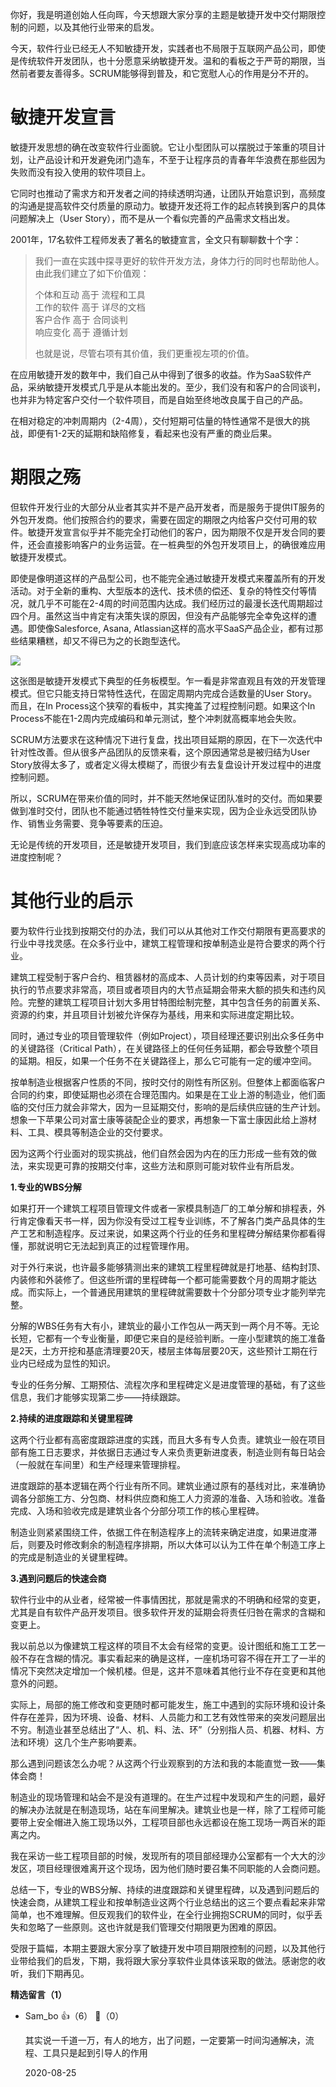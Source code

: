 你好，我是明道创始人任向晖，今天想跟大家分享的主题是敏捷开发中交付期限控制的问题，以及其他行业带来的启发。

今天，软件行业已经无人不知敏捷开发，实践者也不局限于互联网产品公司，即使是传统软件开发团队，也十分愿意采纳敏捷开发。温和的看板之于严苛的期限，当然前者要友善得多。SCRUM能够得到普及，和它宽慰人心的作用是分不开的。

# 敏捷开发宣言

敏捷开发思想的确在改变软件行业面貌。它让小型团队可以摆脱过于笨重的项目计划，让产品设计和开发避免闭门造车，不至于让程序员的青春年华浪费在那些因为失败而没有投入使用的软件项目上。

它同时也推动了需求方和开发者之间的持续透明沟通，让团队开始意识到，高频度的沟通是提高软件交付质量的原动力。敏捷开发还将工作的起点转换到客户的具体问题解决上（User Story），而不是从一个看似完善的产品需求文档出发。

2001年，17名软件工程师发表了著名的敏捷宣言，全文只有聊聊数十个字：

> 我们一直在实践中探寻更好的软件开发方法，身体力行的同时也帮助他人。由此我们建立了如下价值观：
> 
> 个体和互动 高于 流程和工具  
> 工作的软件 高于 详尽的文档  
> 客户合作 高于 合同谈判  
> 响应变化 高于 遵循计划
> 
> 也就是说，尽管右项有其价值，我们更重视左项的价值。

在应用敏捷开发的数年中，我们自己从中得到了很多的收益。作为SaaS软件产品，采纳敏捷开发模式几乎是从本能出发的。至少，我们没有和客户的合同谈判，也并非为特定客户交付一个软件项目，而是自始至终地改良属于自己的产品。

在相对稳定的冲刺周期内（2-4周），交付短期可估量的特性通常不是很大的挑战，即便有1-2天的延期和缺陷修复，看起来也没有严重的商业后果。

# 期限之殇

但软件开发行业的大部分从业者其实并不是产品开发者，而是服务于提供IT服务的外包开发商。他们按照合约的要求，需要在固定的期限之内给客户交付可用的软件。敏捷开发宣言似乎并不能完全打动他们的客户，因为期限不仅是开发合同的要件，还会直接影响客户的业务运营。在一桩典型的外包开发项目上，的确很难应用敏捷开发模式。

即使是像明道这样的产品型公司，也不能完全通过敏捷开发模式来覆盖所有的开发活动。对于全新的重构、大型版本的迭代、技术债的偿还、复杂的特性交付等情况，就几乎不可能在2-4周的时间范围内达成。我们经历过的最漫长迭代周期超过四个月。虽然这当中肯定有决策失误的原因，但没有产品能够完全幸免这样的遭遇。即使像Salesforce, Asana, Atlassian这样的高水平SaaS产品企业，都有过那些结果糟糕，却又不得已为之的长跑型迭代。

![](https://static001.geekbang.org/resource/image/83/d0/8328ba79e031d9c6e679649139087ad0.png?wh=1004%2A575)

这张图是敏捷开发模式下典型的任务板模型。乍一看是非常直观且有效的开发管理模式。但它只能支持日常特性迭代，在固定周期内完成合适数量的User Story。而且，在In Process这个狭窄的看板中，其实掩盖了过程控制问题。如果这个In Process不能在1-2周内完成编码和单元测试，整个冲刺就高概率地会失败。

SCRUM方法要求在这种情况下进行复盘，找出项目延期的原因，在下一次迭代中针对性改善。但从很多产品团队的反馈来看，这个原因通常总是被归结为User Story放得太多了，或者定义得太模糊了，而很少有去复盘设计开发过程中的进度控制问题。

所以，SCRUM在带来价值的同时，并不能天然地保证团队准时的交付。而如果要做到准时交付，团队也不能通过牺牲特性交付量来实现，因为企业永远受团队协作、销售业务需要、竞争等要素的压迫。

无论是传统的开发项目，还是敏捷开发项目，我们到底应该怎样来实现高成功率的进度控制呢？

# 其他行业的启示

要为软件行业找到按期交付的办法，我们可以从其他对工作交付期限有更高要求的行业中寻找灵感。在众多行业中，建筑工程管理和按单制造业是符合要求的两个行业。

建筑工程受制于客户合约、租赁器材的高成本、人员计划的约束等因素，对于项目执行的节点要求非常高，项目或者项目内的大节点延期会带来大额的损失和违约风险。完整的建筑工程项目计划大多用甘特图绘制完整，其中包含任务的前置关系、资源的约束，并且项目计划被允许保存为基线，用来和实际进度定期比较。

同时，通过专业的项目管理软件（例如Project），项目经理还要识别出众多任务中的关键路径（Critical Path），在关键路径上的任何任务延期，都会导致整个项目的延期。相反，如果一个任务不在关键路径上，那么它可能有一定的缓冲空间。

按单制造业根据客户性质的不同，按时交付的刚性有所区别。但整体上都面临客户合同的约束，即使延期也必须在合理范围内。如果是在工业上游的制造业，他们面临的交付压力就会非常大，因为一旦延期交付，影响的是后续供应链的生产计划。想象一下苹果公司对富士康等装配企业的要求，再想象一下富士康因此给上游材料、工具、模具等制造企业的交付要求。

因为这两个行业面对的现实挑战，他们自然会因为内在的压力形成一些有效的做法，来实现更可靠的按期交付率，这些方法和原则可能对软件业有所启发。

**1.专业的WBS分解**

如果打开一个建筑工程项目管理文件或者一家模具制造厂的工单分解和排程表，外行肯定像看天书一样，因为你没有受过工程专业训练，不了解各门类产品具体的生产工艺和制造程序。反过来说，如果这两个行业的任务和里程碑分解结果你都看得懂，那就说明它无法起到真正的过程管理作用。

对于外行来说，也许最多能够猜测出来的建筑工程里程碑就是打地基、结构封顶、内装修和外装修了。但这些所谓的里程碑每一个都可能需要数个月的周期才能达成。而实际上，一个普通民用建筑的里程碑就需要数十个分部分项专业才能列举完整。

分解的WBS任务有大有小，建筑业的最小工作包从一两天到一两个月不等。无论长短，它都有一个专业衡量，即便它来自的是经验判断。一座小型建筑的施工准备是2天，土方开挖和基底清理要20天，楼层主体每层要20天，这些预计工期在行业内已经成为显性的知识。

专业的任务分解、工期预估、流程次序和里程碑定义是进度管理的基础，有了这些信息，我们才能够实现第二步——持续跟踪。

**2.持续的进度跟踪和关键里程碑**

这两个行业都有高密度跟踪进度的实践，而且大多有专人负责。建筑业一般在项目部有施工日志要求，并依据日志通过专人来负责更新进度表，制造业则有每日站会（一般就在车间里）和生产经理来管理排程。

进度跟踪的基本逻辑在两个行业有所不同。建筑业通过原有的基线对比，来准确协调各分部施工方、分包商、材料供应商和施工人力资源的准备、入场和验收。准备完成、入场和验收完成是建筑业各个分部分项工作的核心里程碑。

制造业则紧紧围绕工件，依据工件在制造程序上的流转来确定进度，如果进度滞后，则要及时修改剩余的制造程序排期，所以大体可以认为工件在单个制造工序上的完成是制造业的关键里程碑。

**3.遇到问题后的快速会商**

软件行业中的从业者，经常被一件事情困扰，那就是需求的不明确和经常的变更，尤其是自有软件产品开发项目。很多软件开发的延期会将责任归咎在需求的含糊和变更上。

我以前总以为像建筑工程这样的项目不太会有经常的变更。设计图纸和施工工艺一般不存在含糊的情况。事实看起来的确是这样，一座机场可容不得在开工了一半的情况下突然决定增加一个候机楼。但是，这并不意味着其他行业不存在变更和其他意外的问题。

实际上，局部的施工修改和变更随时都可能发生，施工中遇到的实际环境和设计条件存在差异，因为环境、设备、材料、人员能力和工艺有效性带来的突发问题层出不穷。制造业甚至总结出了“人、机、料、法、环”（分别指人员、机器、材料、方法和环境）这几个生产影响要素。

那么遇到问题该怎么办呢？从这两个行业观察到的方法和我的本能直觉一致——集体会商！

制造业的现场管理和站会不是没有道理的。在生产过程中发现和产生的问题，最好的解决办法就是在制造现场，站在车间里解决。建筑业也是一样，除了工程师可能要带上安全帽进入施工现场以外，工程项目部也永远都设在施工现场一两百米的距离之内。

我在采访一些工程项目部的时候，发现所有的项目部经理办公室都有一个大大的沙发区，项目经理很难离开这个现场，因为他们随时要召集不同职能的人会商问题。

总结一下，专业的WBS分解、持续的进度跟踪和关键里程碑，以及遇到问题后的快速会商，从建筑工程业和按单制造业这两个行业总结出的这三个要点看起来非常简单，也不难理解。但反观我们的软件业，在全行业拥抱SCRUM的同时，似乎丢失和忽略了一些原则。这也许就是我们管理交付期限更为困难的原因。

受限于篇幅，本期主要跟大家分享了敏捷开发中项目期限控制的问题，以及其他行业带给我们的启发，下期，我将跟大家分享软件业具体该采取的做法。感谢您的收听，我们下期再见。
<div><strong>精选留言（1）</strong></div><ul>
<li><span>Sam_bo</span> 👍（6） 💬（0）<p>其实说一千道一万，有人的地方，出了问题，一定要第一时间沟通解决，流程、工具只是起到引导人的作用</p>2020-08-25</li><br/>
</ul>